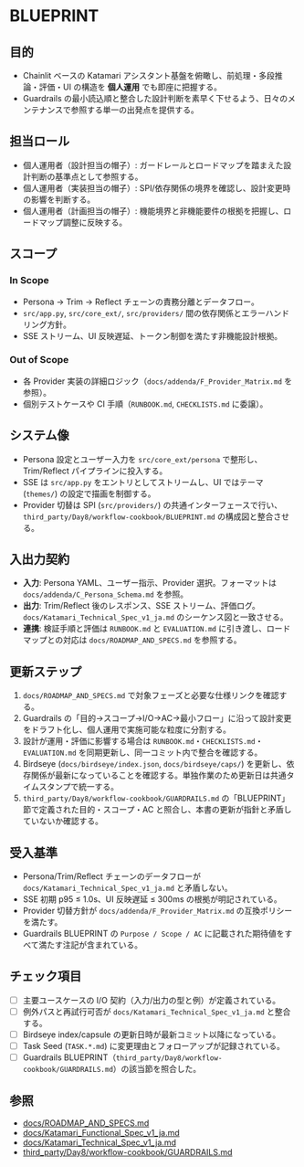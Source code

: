 # BLUEPRINT

## 目的
- Chainlit ベースの Katamari アシスタント基盤を俯瞰し、前処理・多段推論・評価・UI の構造を **個人運用** でも即座に把握する。
- Guardrails の最小読込順と整合した設計判断を素早く下せるよう、日々のメンテナンスで参照する単一の出発点を提供する。

## 担当ロール
- 個人運用者（設計担当の帽子）: ガードレールとロードマップを踏まえた設計判断の基準点として参照する。
- 個人運用者（実装担当の帽子）: SPI/依存関係の境界を確認し、設計変更時の影響を判断する。
- 個人運用者（計画担当の帽子）: 機能境界と非機能要件の根拠を把握し、ロードマップ調整に反映する。

## スコープ
### In Scope
- Persona → Trim → Reflect チェーンの責務分離とデータフロー。
- `src/app.py`, `src/core_ext/`, `src/providers/` 間の依存関係とエラーハンドリング方針。
- SSE ストリーム、UI 反映遅延、トークン制御を満たす非機能設計根拠。

### Out of Scope
- 各 Provider 実装の詳細ロジック（`docs/addenda/F_Provider_Matrix.md` を参照）。
- 個別テストケースや CI 手順（`RUNBOOK.md`, `CHECKLISTS.md` に委譲）。

## システム像
- Persona 設定とユーザー入力を `src/core_ext/persona` で整形し、Trim/Reflect パイプラインに投入する。
- SSE は `src/app.py` をエントリとしてストリームし、UI ではテーマ (`themes/`) の設定で描画を制御する。
- Provider 切替は SPI (`src/providers/`) の共通インターフェースで行い、`third_party/Day8/workflow-cookbook/BLUEPRINT.md` の構成図と整合させる。

## 入出力契約
- **入力**: Persona YAML、ユーザー指示、Provider 選択。フォーマットは `docs/addenda/C_Persona_Schema.md` を参照。
- **出力**: Trim/Reflect 後のレスポンス、SSE ストリーム、評価ログ。`docs/Katamari_Technical_Spec_v1_ja.md` のシーケンス図と一致させる。
- **連携**: 検証手順と評価は `RUNBOOK.md` と `EVALUATION.md` に引き渡し、ロードマップとの対応は `docs/ROADMAP_AND_SPECS.md` を参照する。

## 更新ステップ
1. `docs/ROADMAP_AND_SPECS.md` で対象フェーズと必要な仕様リンクを確認する。
2. Guardrails の「目的→スコープ→I/O→AC→最小フロー」に沿って設計変更をドラフト化し、個人運用で実施可能な粒度に分割する。
3. 設計が運用・評価に影響する場合は `RUNBOOK.md`・`CHECKLISTS.md`・`EVALUATION.md` を同期更新し、同一コミット内で整合を確認する。
4. Birdseye (`docs/birdseye/index.json`, `docs/birdseye/caps/`) を更新し、依存関係が最新になっていることを確認する。単独作業のため更新日は共通タイムスタンプで統一する。
5. `third_party/Day8/workflow-cookbook/GUARDRAILS.md` の「BLUEPRINT」節で定義された目的・スコープ・AC と照合し、本書の更新が指針と矛盾していないか確認する。

## 受入基準
- Persona/Trim/Reflect チェーンのデータフローが `docs/Katamari_Technical_Spec_v1_ja.md` と矛盾しない。
- SSE 初期 p95 ≤ 1.0s、UI 反映遅延 ≤ 300ms の根拠が明記されている。
- Provider 切替方針が `docs/addenda/F_Provider_Matrix.md` の互換ポリシーを満たす。
- Guardrails BLUEPRINT の `Purpose / Scope / AC` に記載された期待値をすべて満たす注記が含まれている。

## チェック項目
- [ ] 主要ユースケースの I/O 契約（入力/出力の型と例）が定義されている。
- [ ] 例外パスと再試行可否が `docs/Katamari_Technical_Spec_v1_ja.md` と整合する。
- [ ] Birdseye index/capsule の更新日時が最新コミット以降になっている。
- [ ] Task Seed (`TASK.*.md`) に変更理由とフォローアップが記録されている。
- [ ] Guardrails BLUEPRINT（`third_party/Day8/workflow-cookbook/GUARDRAILS.md`）の該当節を照合した。

## 参照
- [docs/ROADMAP_AND_SPECS.md](docs/ROADMAP_AND_SPECS.md)
- [docs/Katamari_Functional_Spec_v1_ja.md](docs/Katamari_Functional_Spec_v1_ja.md)
- [docs/Katamari_Technical_Spec_v1_ja.md](docs/Katamari_Technical_Spec_v1_ja.md)
- [third_party/Day8/workflow-cookbook/GUARDRAILS.md](third_party/Day8/workflow-cookbook/GUARDRAILS.md)
